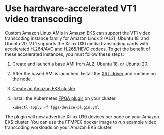 # Use hardware\-accelerated VT1 video transcoding<a name="vt1"></a>

Custom Amazon Linux AMIs in Amazon EKS can support the VT1 video transcoding instance family for Amazon Linux 2 \(AL2\), Ubuntu 18, and Ubuntu 20\. VT1 supports the Xilinx U30 media transcoding cards with accelerated H\.264/AVC and H\.265/HEVC codecs\. To get the benefit of these accelerated instances, you must follow these steps: 

1. Create and launch a base AMI from AL2, Ubuntu 18, or Ubuntu 20\.

1. After the based AMI is launched, Install the [XRT driver](https://xilinx.github.io/video-sdk/) and runtime on the node\.

1. [Create an Amazon EKS cluster](create-cluster.md)\.

1. Install the Kubernetes [FPGA plugin](https://github.com/Xilinx/FPGA_as_a_Service/tree/master/k8s-device-plugin) on your cluster\.

   ```
   kubectl apply -f fpga-device-plugin.yml
   ```

The plugin will now advertise Xilinx U30 devices per node on your Amazon EKS cluster\. You can use the FFMPEG docker image to run example video transcoding workloads on your Amazon EKS cluster\.